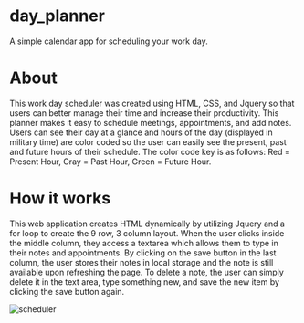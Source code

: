 # day_planner
A simple calendar app for scheduling your work day.

# About
This work day scheduler was created using HTML, CSS, and Jquery so that users can better manage their time and increase their productivity. This planner makes it easy to schedule meetings, appointments, and add notes. Users can see their day at a glance and hours of the day (displayed in military time) are color coded so the user can easily see the present, past and future hours of their schedule. The color code key is as follows: Red = Present Hour, Gray = Past Hour, Green = Future Hour.

# How it works
This web application creates HTML dynamically by utilizing Jquery and a for loop to create the 9 row, 3 column layout. When the user clicks inside the middle column, they access a textarea which allows them to type in their notes and appointments. By clicking on the save button in the last column, the user stores their notes in local storage and the note is still available upon refreshing the page. To delete a note, the user can simply delete it in the text area, type something new, and save the new item by clicking the save button again. 

![scheduler](https://user-images.githubusercontent.com/53705501/69108789-bf7dca00-0a43-11ea-9fd6-5cf0acc9f7ec.png)


